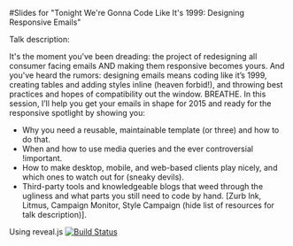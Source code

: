 #Slides for "Tonight We're Gonna Code Like It's 1999: Designing Responsive Emails"


Talk description:

It's the moment you’ve been dreading: the project of redesigning all consumer facing emails AND making them responsive becomes yours. And you've heard the rumors: designing emails means coding like it’s 1999, creating tables and adding styles inline (heaven forbid!), and throwing best practices and hopes of compatibility out the window. BREATHE. In this session, I’ll help you get your emails in shape for 2015 and ready for the responsive spotlight by showing you:

* Why you need a reusable, maintainable template (or three) and how to do that.
* When and how to use media queries and the ever controversial !important.
* How to make desktop, mobile, and web-based clients play nicely, and which ones to watch out for (sneaky devils).
* Third-party tools and knowledgeable blogs that weed through the ugliness and what parts you still need to code by hand. [Zurb Ink, Litmus, Campaign Monitor, Style Campaign (hide list of resources for talk description)].


Using reveal.js [![Build Status](https://travis-ci.org/hakimel/reveal.js.png?branch=master)](https://travis-ci.org/hakimel/reveal.js)
